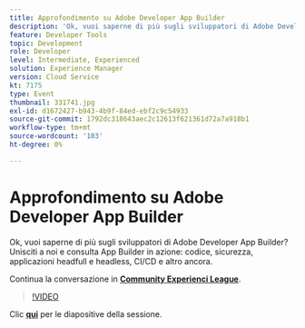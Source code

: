 ```yaml
---
title: Approfondimento su Adobe Developer App Builder
description: 'Ok, vuoi saperne di più sugli sviluppatori di Adobe Developer App Builder? Unisciti a noi e scopri Adobe Developer App Builder in azione: codice, sicurezza, applicazioni headfull e headless, CI/CD e altro ancora. Questa sessione è stata distribuita come parte dell’evento Contenuto Adobe Developers Live.'
feature: Developer Tools
topic: Development
role: Developer
level: Intermediate, Experienced
solution: Experience Manager
version: Cloud Service
kt: 7175
type: Event
thumbnail: 331741.jpg
exl-id: d1672427-b943-4b9f-84ed-ebf2c9c54933
source-git-commit: 1792dc318643aec2c12613f621361d72a7a918b1
workflow-type: tm+mt
source-wordcount: '103'
ht-degree: 0%

---
```


# Approfondimento su Adobe Developer App Builder

Ok, vuoi saperne di più sugli sviluppatori di Adobe Developer App Builder? Unisciti a noi e consulta App Builder in azione: codice, sicurezza, applicazioni headfull e headless, CI/CD e altro ancora.

Continua la conversazione in **[Community Experienci League](https://adobe.ly/36Yd3v6)**.

>[!VIDEO](https://video.tv.adobe.com/v/331741/?quality=12&learn=on&hidetitle=true)

Clic **[qui](/help/adobe-developers-live/assets/app-builder.pdf)** per le diapositive della sessione.
